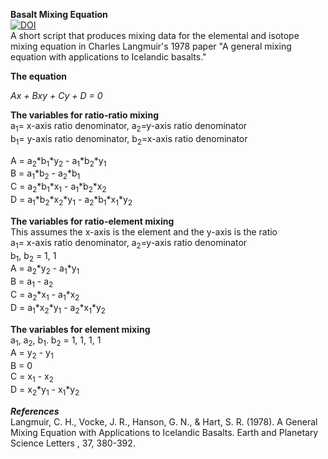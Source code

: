 **Basalt Mixing Equation**<br>
[![DOI](https://zenodo.org/badge/141566218.svg)](https://zenodo.org/badge/latestdoi/141566218)<br>
A short script that produces mixing data for the elemental and isotope mixing equation in Charles Langmuir's 1978 paper 
"A general mixing equation with applications to Icelandic basalts."

**The equation**<br>

*Ax + Bxy + Cy + D = 0*<br>

**The variables for ratio-ratio mixing**<br>
a<sub>1</sub>= x-axis ratio denominator, a<sub>2</sub>=y-axis ratio denominator<br>
b<sub>1</sub>= y-axis ratio denominator, b<sub>2</sub>=x-axis ratio denominator<br>

A  = a<sub>2</sub>*b<sub>1</sub>*y<sub>2</sub> - a<sub>1</sub>*b<sub>2</sub>*y<sub>1</sub><br>
B = a<sub>1</sub>*b<sub>2</sub> - a<sub>2</sub>*b<sub>1</sub><br>
C = a<sub>2</sub>*b<sub>1</sub>*x<sub>1</sub> - a<sub>1</sub>*b<sub>2</sub>*x<sub>2</sub><br>
D = a<sub>1</sub>*b<sub>2</sub>*x<sub>2</sub>*y<sub>1</sub> - a<sub>2</sub>*b<sub>1</sub>*x<sub>1</sub>*y<sub>2</sub><br>

**The variables for ratio-element mixing**<br>
This assumes the x-axis is the element and the y-axis is the ratio<br>
a<sub>1</sub>= x-axis ratio denominator, a<sub>2</sub>=y-axis ratio denominator<br>
b<sub>1</sub>, b<sub>2</sub> = 1, 1<br>
A  = a<sub>2</sub>*y<sub>2</sub> - a<sub>1</sub>*y<sub>1</sub><br>
B = a<sub>1</sub> - a<sub>2</sub><br>
C = a<sub>2</sub>*x<sub>1</sub> - a<sub>1</sub>*x<sub>2</sub><br>
D = a<sub>1</sub>*x<sub>2</sub>*y<sub>1</sub> - a<sub>2</sub>*x<sub>1</sub>*y<sub>2</sub><br>

**The variables for element mixing**<br>
a<sub>1</sub>, a<sub>2</sub>, b<sub>1</sub>. b<sub>2</sub> = 1, 1, 1, 1 <br>
A  = y<sub>2</sub> - y<sub>1</sub><br>
B = 0<br>
C = x<sub>1</sub> - x<sub>2</sub><br>
D = x<sub>2</sub>*y<sub>1</sub> - x<sub>1</sub>*y<sub>2</sub><br>

***References***<br>
Langmuir, C. H., Vocke, J. R., Hanson, G. N., & Hart, S. R. (1978). A General Mixing Equation with Applications to Icelandic Basalts. Earth and Planetary Science Letters , 37, 380-392.
